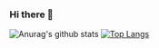 ### Hi there 👋

![Anurag's github stats](https://github-readme-stats.vercel.app/api?username=r4cky70)
[![Top Langs](https://github-readme-stats.vercel.app/api/top-langs/?username=r4cky70&layout=compact&theme=vision-friendly-dark)](https://github.com/anuraghazra/github-readme-stats)

